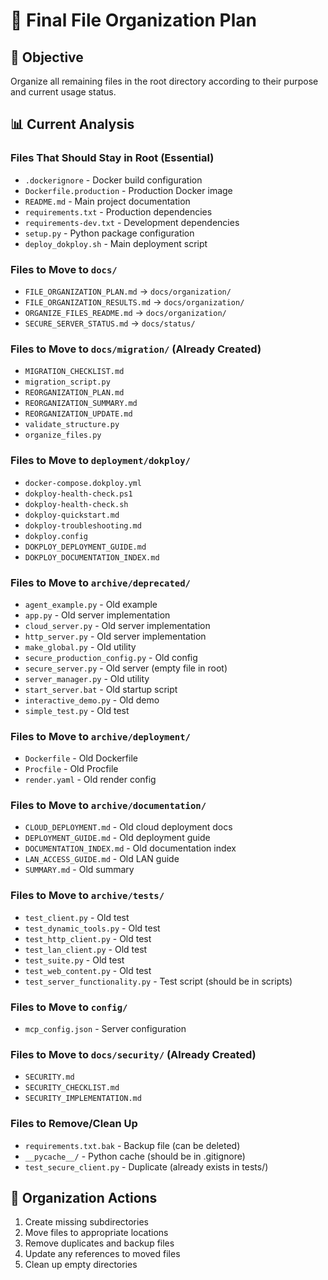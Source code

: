 # 📂 Final File Organization Plan

## 🎯 Objective
Organize all remaining files in the root directory according to their purpose and current usage status.

## 📊 Current Analysis

### Files That Should Stay in Root (Essential)
- `.dockerignore` - Docker build configuration
- `Dockerfile.production` - Production Docker image
- `README.md` - Main project documentation
- `requirements.txt` - Production dependencies
- `requirements-dev.txt` - Development dependencies
- `setup.py` - Python package configuration
- `deploy_dokploy.sh` - Main deployment script

### Files to Move to `docs/`
- `FILE_ORGANIZATION_PLAN.md` → `docs/organization/`
- `FILE_ORGANIZATION_RESULTS.md` → `docs/organization/`
- `ORGANIZE_FILES_README.md` → `docs/organization/`
- `SECURE_SERVER_STATUS.md` → `docs/status/`

### Files to Move to `docs/migration/` (Already Created)
- `MIGRATION_CHECKLIST.md`
- `migration_script.py`
- `REORGANIZATION_PLAN.md`
- `REORGANIZATION_SUMMARY.md`
- `REORGANIZATION_UPDATE.md`
- `validate_structure.py`
- `organize_files.py`

### Files to Move to `deployment/dokploy/`
- `docker-compose.dokploy.yml`
- `dokploy-health-check.ps1`
- `dokploy-health-check.sh`
- `dokploy-quickstart.md`
- `dokploy-troubleshooting.md`
- `dokploy.config`
- `DOKPLOY_DEPLOYMENT_GUIDE.md`
- `DOKPLOY_DOCUMENTATION_INDEX.md`

### Files to Move to `archive/deprecated/`
- `agent_example.py` - Old example
- `app.py` - Old server implementation
- `cloud_server.py` - Old server implementation
- `http_server.py` - Old server implementation
- `make_global.py` - Old utility
- `secure_production_config.py` - Old config
- `secure_server.py` - Old server (empty file in root)
- `server_manager.py` - Old utility
- `start_server.bat` - Old startup script
- `interactive_demo.py` - Old demo
- `simple_test.py` - Old test

### Files to Move to `archive/deployment/`
- `Dockerfile` - Old Dockerfile
- `Procfile` - Old Procfile
- `render.yaml` - Old render config

### Files to Move to `archive/documentation/`
- `CLOUD_DEPLOYMENT.md` - Old cloud deployment docs
- `DEPLOYMENT_GUIDE.md` - Old deployment guide
- `DOCUMENTATION_INDEX.md` - Old documentation index
- `LAN_ACCESS_GUIDE.md` - Old LAN guide
- `SUMMARY.md` - Old summary

### Files to Move to `archive/tests/`
- `test_client.py` - Old test
- `test_dynamic_tools.py` - Old test
- `test_http_client.py` - Old test
- `test_lan_client.py` - Old test
- `test_suite.py` - Old test
- `test_web_content.py` - Old test
- `test_server_functionality.py` - Test script (should be in scripts)

### Files to Move to `config/`
- `mcp_config.json` - Server configuration

### Files to Move to `docs/security/` (Already Created)
- `SECURITY.md`
- `SECURITY_CHECKLIST.md`
- `SECURITY_IMPLEMENTATION.md`

### Files to Remove/Clean Up
- `requirements.txt.bak` - Backup file (can be deleted)
- `__pycache__/` - Python cache (should be in .gitignore)
- `test_secure_client.py` - Duplicate (already exists in tests/)

## 🔄 Organization Actions

1. Create missing subdirectories
2. Move files to appropriate locations
3. Remove duplicates and backup files
4. Update any references to moved files
5. Clean up empty directories
